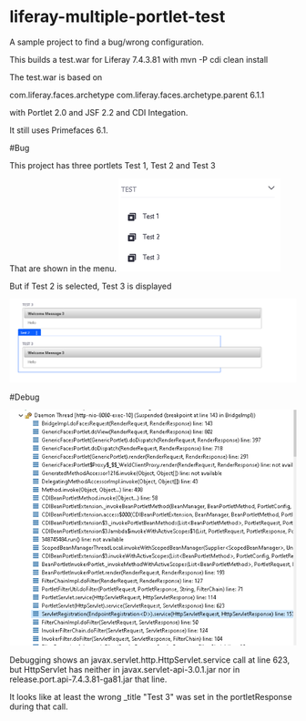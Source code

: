 # liferay-multiple-portlet-test


A sample project to find a bug/wrong configuration.

This builds a test.war for Liferay 7.4.3.81 with mvn -P cdi clean install

The test.war is based on

<parent>
		<groupId>com.liferay.faces.archetype</groupId>
		<artifactId>com.liferay.faces.archetype.parent</artifactId>
		<version>6.1.1</version>
</parent> 

with Portlet 2.0 and JSF 2.2 and CDI Integation.

It still uses Primefaces 6.1.

#Bug

This project has three portlets Test 1, Test 2 and Test 3

That are shown in the menu.
![widgetmenu](widget.menu.png)

But if Test 2 is selected, Test 3 is displayed

![wrongportlet](wrongportlet.png)

#Debug

![debug](debug.png)

Debugging shows an javax.servlet.http.HttpServlet.service call at line 623,
but HttpServlet has neither in javax.servlet-api-3.0.1.jar nor in  release.port.api-7.4.3.81-ga81.jar that line.

It looks like at least the wrong _title "Test 3" was set in the portletResponse during that call.

